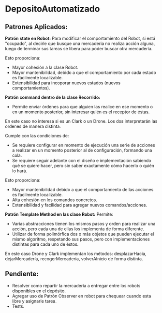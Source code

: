 # DepositoAutomatizado

## Patrones Aplicados:

**Patrón state en Robot:**
Para modificar el comportamiento del Robot, si está "ocupado", al decirle que busque una mercaderia no realiza acción alguna, luego de terminar sus tareas se libera para poder buscar otra mercadería. 

Esto proporciona:
- Mayor cohesión a la clase Robot. 
- Mayor mantenibilidad, debido a que el comportamiento por cada estado es fácilmente localizable.
- Extensibilidad para incoporar nuevos estados (nuevos comportamientos).

**Patrón command dentro de la clase Recorrido:**
- Permite enviar órdenes para que alguien las realice en ese momento o en un momento posterior, sin interesar quién es el receptor de éstas.

En este caso no interesa si es un Clark o un Drone. Los dos interpretarán las ordenes de manera distinta.

Cumple con las condiciones de: 
- Se requiere configurar en momento de ejecución una serie de acciones a realizar en un momento posterior al de configuración, formando una cola.
- Se requiere seguir adelante con el diseño e implementación sabiendo qué se quiere hacer, pero sin saber exactamente cómo hacerlo o quién lo hará.

Esto proporciona:
- Mayor mantenibilidad debido a que el comportamiento de las acciones es facilmente localizable.
- Alta cohesión en los comandos concretos.
- Extensibilidad y facilidad para agregar nuevos comandos/acciones.

**Patrón Template Method en las clase Robot:**
Permite:
- Varias abstracciones tienen los mismos pasos y orden para realizar una acción, pero cada una de ellas los implementa de forma diferente.
- Utilizar de forma polimórfica dos o más objetos que pueden ejecutar el mismo algoritmo, respetando sus pasos, pero con implementaciones distintas para cada uno de éstos.

En este caso Drone y Clark implementan los métodos: desplazarHacia, dejarMercadería, recogerMercaderia, volverAInicio de forma distinta.

## Pendiente:

- Resolver como repartir la mercadería a entregar entre los robots disponibles en el depósito.
- Agregar uso de Patrón Observer en robot para chequear cuando esta libre y asignarle tarea.
- Tests.
